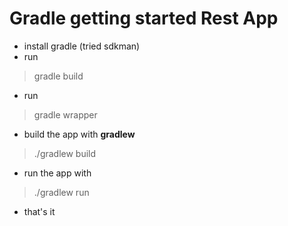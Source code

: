 # Gradle getting started Rest App

- install gradle (tried sdkman)
- run
> gradle build
- run
> gradle wrapper
- build the app with **gradlew**
> ./gradlew build
- run the app with
> ./gradlew run
- that's it

